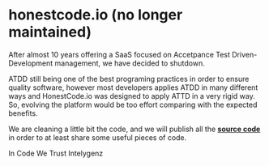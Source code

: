 # honestcode.io (no longer maintained)

After almost 10 years offering a SaaS focused on Accetpance Test Driven-Development management, we have decided to shutdown.

ATDD still being one of the best programing practices in order to ensure quality software, however most developers applies ATDD in many different ways and HonestCode.io was designed to apply ATTD in a very rigid way. So, evolving the platform would be too effort comparing with the expected benefits.

We are cleaning a little bit the code, and we will publish all the [**source code**](https://github.com/honest-code) in order to at least share some useful pieces of code.

In Code We Trust
Intelygenz
